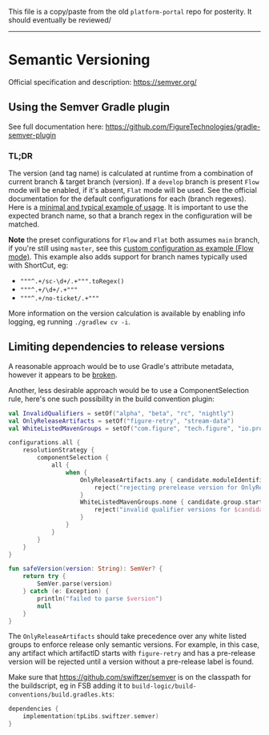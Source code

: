 This file is a copy/paste from the old `platform-portal` repo for posterity. It should eventually be reviewed/

---

# Semantic Versioning

Official specification and description: https://semver.org/

## Using the Semver Gradle plugin

See full documentation here: https://github.com/FigureTechnologies/gradle-semver-plugin

### TL;DR

The version (and tag name) is calculated at runtime from a combination of current branch & target branch (version). If a `develop` branch is present `Flow` mode will be enabled, if it's absent, `Flat` mode will be used. See the official documentation for the default configurations for each (branch regexes). Here is a [minimal and typical example of usage](https://github.com/FigureTechnologies/libs-exposed-tools/blob/main/build-logic/build-conventions/src/main/kotlin/figure.build-conventions.gradle.kts#L4-L9).
It is important to use the expected branch name, so that a branch regex in the configuration will be matched. 

**Note** the preset configurations for `Flow` and `Flat` both assumes `main` branch, if you're still using `master`, see this [custom configuration as example (Flow mode)](https://github.com/FigureTechnologies/service-risk/blob/360b5a44e98c4b470896160dd19da66e8267e674/build-logic/build-conventions/src/main/kotlin/figure.build-conventions.gradle.kts). This example also adds support for branch names typically used with ShortCut, eg:
* `"""^.+/sc-\d+/.+""".toRegex()`
* `"""^.+/\d+/.+"""`
* `"""^.+/no-ticket/.+"""`

More information on the version calculation is available by enabling info logging, eg running `./gradlew cv -i`.

## Limiting dependencies to release versions 
     
A reasonable approach would be to use Gradle's attribute metadata, however it appears to be [broken](https://github.com/gradle/gradle/issues/20016).

Another, less desirable approach would be to use a ComponentSelection rule, here's one such possibility in the build convention plugin:
                                                                           
```kotlin
val InvalidQualifiers = setOf("alpha", "beta", "rc", "nightly")
val OnlyReleaseArtifacts = setOf("figure-retry", "stream-data")
val WhiteListedMavenGroups = setOf("com.figure", "tech.figure", "io.provenance")

configurations.all {
    resolutionStrategy {
        componentSelection {
            all {
                when {
                    OnlyReleaseArtifacts.any { candidate.moduleIdentifier.name.startsWith(it) } && !safeVersion(candidate.version)?.preRelease.isNullOrEmpty() -> {
                        reject("rejecting prerelease version for OnlyReleaseArtifact[$candidate]")
                    }
                    WhiteListedMavenGroups.none { candidate.group.startsWith(it) } && InvalidQualifiers.any { candidate.version.contains(it) } -> {
                        reject("invalid qualifier versions for $candidate")
                    }
                }
            }
        }
    }
}

fun safeVersion(version: String): SemVer? {
    return try {
        SemVer.parse(version)
    } catch (e: Exception) {
        println("failed to parse $version")
        null
    }
}
```                                                                                                             
       
The `OnlyReleaseArtifacts` should take precedence over any white listed groups to enforce release only semantic versions. For example, in this case, any artifact which artifactID starts with `figure-retry` and has a pre-release version will be rejected until a version without a pre-release label is found. 

Make sure that https://github.com/swiftzer/semver is on the classpath for the buildscript, eg in FSB adding it to `build-logic/build-conventions/build.gradles.kts`:

```kotlin
dependencies {
    implementation(tpLibs.swiftzer.semver)
}
```
